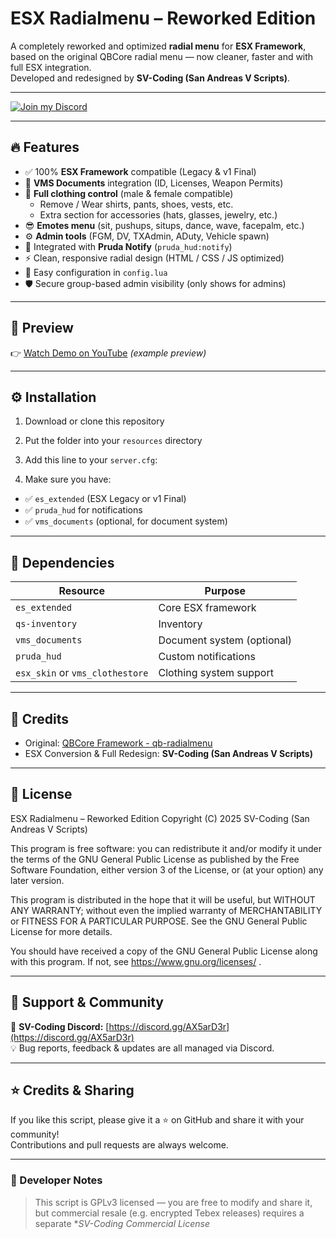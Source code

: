 # ESX Radialmenu – Reworked Edition
A completely reworked and optimized **radial menu** for **ESX Framework**,  
based on the original QBCore radial menu — now cleaner, faster and with full ESX integration.  
Developed and redesigned by **SV-Coding (San Andreas V Scripts)**.

---

[![Join my Discord](https://img.shields.io/badge/Join%20Discord-5865F2?style=for-the-badge&logo=discord&logoColor=white)](https://discord.gg/AX5arD3r)

---

## 🔥 Features
- ✅ 100% **ESX Framework** compatible (Legacy & v1 Final)
- 🧾 **VMS Documents** integration (ID, Licenses, Weapon Permits)
- 👕 **Full clothing control** (male & female compatible)
  - Remove / Wear shirts, pants, shoes, vests, etc.
  - Extra section for accessories (hats, glasses, jewelry, etc.)
- 😎 **Emotes menu** (sit, pushups, situps, dance, wave, facepalm, etc.)
- ⚙️ **Admin tools** (FGM, DV, TXAdmin, ADuty, Vehicle spawn)
- 🔔 Integrated with **Pruda Notify** (`pruda_hud:notify`)
- ⚡ Clean, responsive radial design (HTML / CSS / JS optimized)
- 🧠 Easy configuration in `config.lua`
- 🛡️ Secure group-based admin visibility (only shows for admins)

---

## 🎥 Preview
👉 [Watch Demo on YouTube](https://www.youtube.com/watch?v=29Cs0ohXj-8) *(example preview)*

---

## ⚙️ Installation
1. Download or clone this repository  
2. Put the folder into your `resources` directory  
3. Add this line to your `server.cfg`:



4. Make sure you have:
- ✅ `es_extended` (ESX Legacy or v1 Final)
- ✅ `pruda_hud` for notifications  
- ✅ `vms_documents` (optional, for document system)

---

## 🧩 Dependencies
| Resource | Purpose |
|-----------|----------|
| `es_extended` | Core ESX framework |
| `qs-inventory` | Inventory| Quasar Store "https://www.quasar-store.com/category/scripts"
| `vms_documents` | Document system (optional) |
| `pruda_hud` | Custom notifications |
| `esx_skin` or `vms_clothestore` | Clothing system support |

---

## 👤 Credits
- Original: [QBCore Framework - qb-radialmenu](https://github.com/qbcore-framework/qb-radialmenu)
- ESX Conversion & Full Redesign: **SV-Coding (San Andreas V Scripts)**

---

## 📜 License

ESX Radialmenu – Reworked Edition
Copyright (C) 2025 SV-Coding (San Andreas V Scripts)

This program is free software: you can redistribute it and/or modify
it under the terms of the GNU General Public License as published by
the Free Software Foundation, either version 3 of the License, or
(at your option) any later version.

This program is distributed in the hope that it will be useful,
but WITHOUT ANY WARRANTY; without even the implied warranty of
MERCHANTABILITY or FITNESS FOR A PARTICULAR PURPOSE.
See the GNU General Public License for more details.

You should have received a copy of the GNU General Public License
along with this program. If not, see https://www.gnu.org/licenses/
.


---

## 💬 Support & Community
📢 **SV-Coding Discord:** [https://discord.gg/AX5arD3r](https://discord.gg/AX5arD3r)  
💡 Bug reports, feedback & updates are all managed via Discord.

---

## ⭐ Credits & Sharing
If you like this script, please give it a ⭐ on GitHub and share it with your community!  
Contributions and pull requests are always welcome.

---

### 🧠 Developer Notes
> This script is GPLv3 licensed — you are free to modify and share it,  
> but commercial resale (e.g. encrypted Tebex releases) requires a separate **SV-Coding Commercial License*